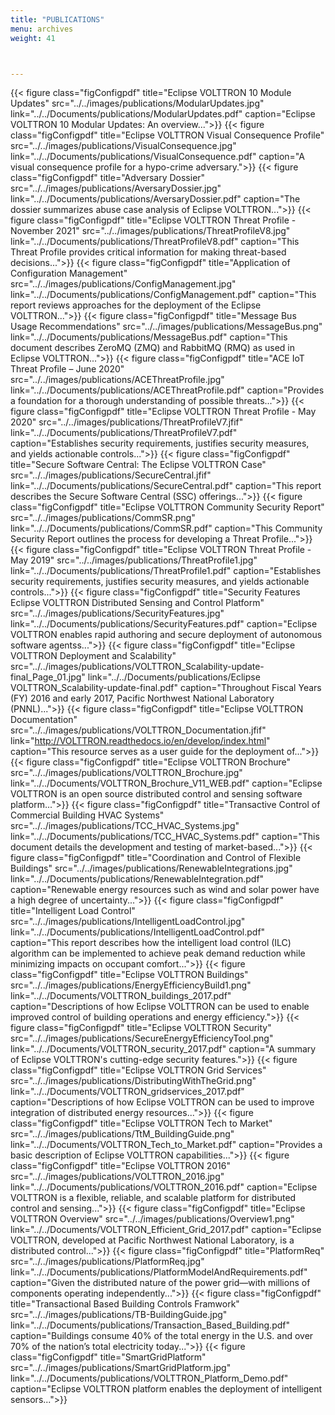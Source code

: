 ```yaml
---
title: "PUBLICATIONS"
menu: archives
weight: 41



---
```


{{< figure class="figConfigpdf" title="Eclipse VOLTTRON 10 Module Updates" src="../../images/publications/ModularUpdates.jpg" link="../../Documents/publications/ModularUpdates.pdf" caption="Eclipse VOLTTRON 10 Modular Updates: An overview...">}}
{{< figure class="figConfigpdf" title="Eclipse VOLTTRON Visual Consequence Profile" src="../../images/publications/VisualConsequence.jpg" link="../../Documents/publications/VisualConsequence.pdf" caption="A visual consequence profile for a hypo-crime adversary.">}}
{{< figure class="figConfigpdf" title="Adversary Dossier" src="../../images/publications/AversaryDossier.jpg" link="../../Documents/publications/AversaryDossier.pdf" caption="The dossier summarizes abuse case analysis of Eclipse VOLTTRON...">}}
{{< figure class="figConfigpdf" title="Eclipse VOLTTRON Threat Profile - November 2021" src="../../images/publications/ThreatProfileV8.jpg" link="../../Documents/publications/ThreatProfileV8.pdf" caption="This Threat Profile provides critical information for making threat-based decisions...">}}
{{< figure class="figConfigpdf" title="Application of Configuration Management" src="../../images/publications/ConfigManagement.jpg" link="../../Documents/publications/ConfigManagement.pdf" caption="This report reviews approaches for the deployment of the Eclipse VOLTTRON...">}}
{{< figure class="figConfigpdf" title="Message Bus Usage Recommendations" src="../../images/publications/MessageBus.png" link="../../Documents/publications/MessageBus.pdf" caption="This document describes ZeroMQ (ZMQ) and RabbitMQ (RMQ) as used in Eclipse VOLTTRON...">}}
{{< figure class="figConfigpdf" title="ACE IoT Threat Profile – June 2020" src="../../images/publications/ACEThreatProfile.jpg" link="../../Documents/publications/ACEThreatProfile.pdf" caption="Provides a foundation for a thorough understanding of possible threats...">}}
{{< figure class="figConfigpdf" title="Eclipse VOLTTRON Threat Profile - May 2020" src="../../images/publications/ThreatProfileV7.jfif" link="../../Documents/publications/ThreatProfileV7.pdf" caption="Establishes security requirements, justifies security measures, and yields actionable controls...">}}
{{< figure class="figConfigpdf" title="Secure Software Central: The Eclipse VOLTTRON Case" src="../../images/publications/SecureCentral.jfif" link="../../Documents/publications/SecureCentral.pdf" caption="This report describes the Secure Software Central (SSC) offerings...">}}
{{< figure class="figConfigpdf" title="Eclipse VOLTTRON Community Security Report" src="../../images/publications/CommSR.png" link="../../Documents/publications/CommSR.pdf" caption="This Community Security Report outlines the process for developing a Threat Profile...">}}
{{< figure class="figConfigpdf" title="Eclipse VOLTTRON Threat Profile - May 2019" src="../../images/publications/ThreatProfile1.jpg" link="../../Documents/publications/ThreatProfile1.pdf" caption="Establishes security requirements, justifies security measures, and yields actionable controls...">}}
{{< figure class="figConfigpdf" title="Security Features Eclipse VOLTTRON Distributed Sensing and Control Platform" src="../../images/publications/SecurityFeatures.jpg" link="../../Documents/publications/SecurityFeatures.pdf" caption="Eclipse VOLTTRON enables rapid authoring and secure deployment of autonomous software agentss...">}}
{{< figure class="figConfigpdf" title="Eclipse VOLTTRON Deployment and Scalability" src="../../images/publications/VOLTTRON_Scalability-update-final_Page_01.jpg" link="../../Documents/publications/Eclipse VOLTTRON_Scalability-update-final.pdf" caption="Throughout Fiscal Years (FY) 2016 and early 2017, Pacific Northwest National Laboratory (PNNL)...">}}
{{< figure class="figConfigpdf" title="Eclipse VOLTTRON Documentation" src="../../images/publications/VOLTTRON_Documentation.jfif" link="http://VOLTTRON.readthedocs.io/en/develop/index.html" caption="This resource serves as a user guide for the deployment of...">}}
{{< figure class="figConfigpdf" title="Eclipse VOLTTRON Brochure" src="../../images/publications/VOLTTRON_Brochure.jpg" link="../../Documents/VOLTTRON_Brochure_V11_WEB.pdf" caption="Eclipse VOLTTRON is an open source distributed control and sensing software platform...">}}
{{< figure class="figConfigpdf" title="Transactive Control of Commercial Building HVAC Systems" src="../../images/publications/TCC_HVAC_Systems.jpg" link="../../Documents/publications/TCC_HVAC_Systems.pdf" caption="This document details the development and testing of market-based...">}}
{{< figure class="figConfigpdf" title="Coordination and Control of Flexible Buildings" src="../../images/publications/RenewableIntegrations.jpg" link="../../Documents/publications/RenewableIntegration.pdf" caption="Renewable energy resources such as wind and solar power have a high degree of uncertainty...">}}
{{< figure class="figConfigpdf" title="Intelligent Load Control" src="../../images/publications/IntelligentLoadControl.jpg" link="../../Documents/publications/IntelligentLoadControl.pdf" caption="This report describes how the intelligent load control (ILC) algorithm can be implemented to achieve peak demand reduction while minimizing impacts on occupant comfort...">}}
{{< figure class="figConfigpdf" title="Eclipse VOLTTRON Buildings" src="../../images/publications/EnergyEfficiencyBuild1.png" link="../../Documents/VOLTTRON_buildings_2017.pdf" caption="Descriptions of how Eclipse VOLTTRON can be used to enable improved control of building operations and energy efficiency.">}}
{{< figure class="figConfigpdf" title="Eclipse VOLTTRON Security" src="../../images/publications/SecureEnergyEfficiencyTool.png" link="../../Documents/VOLTTRON_security_2017.pdf" caption="A summary of Eclipse VOLTTRON's cutting-edge security features.">}}
{{< figure class="figConfigpdf" title="Eclipse VOLTTRON Grid Services" src="../../images/publications/DistributingWithTheGrid.png" link="../../Documents/VOLTTRON_gridservices_2017.pdf" caption="Descriptions of how Eclipse VOLTTRON can be used to improve integration of distributed energy resources...">}}
{{< figure class="figConfigpdf" title="Eclipse VOLTTRON Tech to Market" src="../../images/publications/TtM_BuildingGuide.png" link="../../Documents/VOLTTRON_Tech_to_Market.pdf" caption="Provides a basic description of Eclipse VOLTTRON capabilities...">}}
{{< figure class="figConfigpdf" title="Eclipse VOLTTRON 2016" src="../../images/publications/VOLTTRON_2016.jpg" link="../../Documents/publications/VOLTTRON_2016.pdf" caption="Eclipse VOLTTRON is a flexible, reliable, and scalable platform for distributed control and sensing...">}}
{{< figure class="figConfigpdf" title="Eclipse VOLTTRON Overview" src="../../images/publications/Overview1.png" link="../../Documents/VOLTTRON_Efficient_Grid_2017.pdf" caption="Eclipse VOLTTRON, developed at Pacific Northwest National Laboratory, is a distributed control...">}}
{{< figure class="figConfigpdf" title="PlatformReq" src="../../images/publications/PlatformReq.jpg" link="../../Documents/publications/PlatformModelAndRequirements.pdf" caption="Given the distributed nature of the power grid—with millions of components operating independently...">}}
{{< figure class="figConfigpdf" title="Transactional Based Building Controls Framwork" src="../../images/publications/TB-BuildingGuide.jpg" link="../../Documents/publications/Transaction_Based_Building.pdf" caption="Buildings consume 40% of the total energy in the U.S. and over 70% of the nation’s total electricity today...">}}
{{< figure class="figConfigpdf" title="SmartGridPlatform" src="../../images/publications/SmartGridPlatform.jpg" link="../../Documents/publications/VOLTTRON_Platform_Demo.pdf" caption="Eclipse VOLTTRON platform enables the deployment of intelligent sensors...">}}
